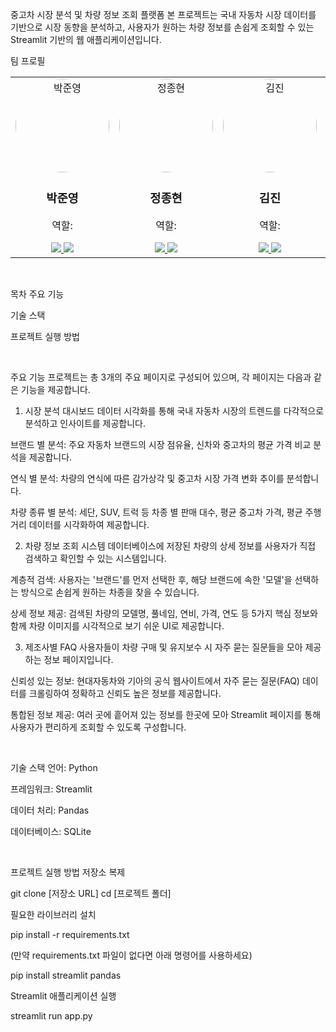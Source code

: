 중고차 시장 분석 및 차량 정보 조회 플랫폼
본 프로젝트는 국내 자동차 시장 데이터를 기반으로 시장 동향을 분석하고, 사용자가 원하는 차량 정보를 손쉽게 조회할 수 있는 Streamlit 기반의 웹 애플리케이션입니다.

팀 프로필
<table>
<tr>
<td align="center" width="200">
<img src="https://via.placeholder.com/150" width="150" height="150" style="border-radius: 50%;" alt="박준영"/>
<br />
<h3>박준영</h3>
<p>역할: </p>
<a href="https://github.com/deneb784">
<img src="https://img.shields.io/badge/GitHub-181717?style=flat-square&logo=GitHub&logoColor=white"/>
</a>
<a href="mailto:deneb784@gmail.com">
<img src="https://img.shields.io/badge/Email-EA4335?style=flat-square&logo=Gmail&logoColor=white"/>
</a>
</td>
<td align="center" width="200">
<img src="https://via.placeholder.com/150" width="150" height="150" style="border-radius: 50%;" alt="정종현"/>
<br />
<h3>정종현</h3>
<p>역할: </p>
<a href="https://github.com/myem21">
<img src="https://img.shields.io/badge/GitHub-181717?style=flat-square&logo=GitHub&logoColor=white"/>
</a>
<a href="mailto:myem21@gmail.com">
<img src="https://img.shields.io/badge/Email-EA4335?style=flat-square&logo=Gmail&logoColor=white"/>
</a>
</td>
<td align="center" width="200">
<img src="https://via.placeholder.com/150" width="150" height="150" style="border-radius: 50%;" alt="김진"/>
<br />
<h3>김진</h3>
<p>역할: </p>
<a href="https://github.com/KIMjjjjjjjj">
<img src="https://img.shields.io/badge/GitHub-181717?style=flat-square&logo=GitHub&logoColor=white"/>
</a>
<a href="mailto:jin432101@gmail.com">
<img src="https://img.shields.io/badge/Email-EA4335?style=flat-square&logo=Gmail&logoColor=white"/>
</a>
</td>
<td align="center" width="200">
<img src="https://i.ibb.co/M5m6M0Y/streamlit.png" width="150" height="150" style="border-radius: 50%;" alt="김지훈"/>
<br />
<h3>김지훈</h3>
<p>역할: </p>
<a href="https://github.com/ddeeqq">
<img src="https://img.shields.io/badge/GitHub-181717?style=flat-square&logo=GitHub&logoColor=white"/>
</a>
<a href="mailto:jihanki3@naver.com">
<img src="https://img.shields.io/badge/Email-EA4335?style=flat-square&logo=Gmail&logoColor=white"/>
</a>
</td>
</tr>
</table>

<br>

목차
주요 기능

기술 스택

프로젝트 실행 방법

<br>

주요 기능
프로젝트는 총 3개의 주요 페이지로 구성되어 있으며, 각 페이지는 다음과 같은 기능을 제공합니다.

1. 시장 분석 대시보드
데이터 시각화를 통해 국내 자동차 시장의 트렌드를 다각적으로 분석하고 인사이트를 제공합니다.

브랜드 별 분석: 주요 자동차 브랜드의 시장 점유율, 신차와 중고차의 평균 가격 비교 분석을 제공합니다.

연식 별 분석: 차량의 연식에 따른 감가상각 및 중고차 시장 가격 변화 추이를 분석합니다.

차량 종류 별 분석: 세단, SUV, 트럭 등 차종 별 판매 대수, 평균 중고차 가격, 평균 주행 거리 데이터를 시각화하여 제공합니다.

2. 차량 정보 조회 시스템
데이터베이스에 저장된 차량의 상세 정보를 사용자가 직접 검색하고 확인할 수 있는 시스템입니다.

계층적 검색: 사용자는 '브랜드'를 먼저 선택한 후, 해당 브랜드에 속한 '모델'을 선택하는 방식으로 손쉽게 원하는 차종을 찾을 수 있습니다.

상세 정보 제공: 검색된 차량의 모델명, 풀네임, 연비, 가격, 연도 등 5가지 핵심 정보와 함께 차량 이미지를 시각적으로 보기 쉬운 UI로 제공합니다.

3. 제조사별 FAQ
사용자들이 차량 구매 및 유지보수 시 자주 묻는 질문들을 모아 제공하는 정보 페이지입니다.

신뢰성 있는 정보: 현대자동차와 기아의 공식 웹사이트에서 자주 묻는 질문(FAQ) 데이터를 크롤링하여 정확하고 신뢰도 높은 정보를 제공합니다.

통합된 정보 제공: 여러 곳에 흩어져 있는 정보를 한곳에 모아 Streamlit 페이지를 통해 사용자가 편리하게 조회할 수 있도록 구성합니다.

<br>

기술 스택
언어: Python

프레임워크: Streamlit

데이터 처리: Pandas

데이터베이스: SQLite

<br>

프로젝트 실행 방법
저장소 복제

git clone [저장소 URL]
cd [프로젝트 폴더]

필요한 라이브러리 설치

pip install -r requirements.txt

(만약 requirements.txt 파일이 없다면 아래 명령어를 사용하세요)

pip install streamlit pandas

Streamlit 애플리케이션 실행

streamlit run app.py

